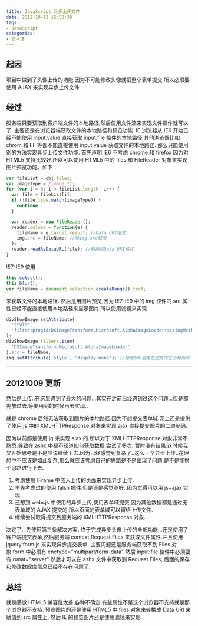 ```yaml
---
title: JavaScript 异步上传文件
date: 2012-10-12 15:50:39
tags: 
- JavaScript
categories: 
- 技术渣
---
```


## 起因
项目中做到了头像上传的功能.因为不可能修改头像就把整个表单提交,所以必须要使用 AJAX 来实现异步上传文件.

## 经过
服务端只要获取到客户端文件的本地路径,然后使用文件流来实现文件操作就可以了.
主要还是在浏览器端获取文件的本地路径和预览功能.
IE 浏览器从 IE6 开始已经不能使用 input.value 直接获取 input:file 控件的本地路径
其他浏览器比如 chrom 和 FF 等都不能直接使用 input.value 获取文件的本地路径.
那么只能使用别的方法实现异步上传文件功能.
首先声明 IE6 不考虑
chrome 和 firefox 因为对 HTML5 支持比较好.所以可以使用 HTML5 中的 files 和 FileReader 对象来实现图片预览功能。如下：

```javascript
var fileList = obj.files;
var imageType = /image.*/;
for (var i = 0; i < fileList.length; i++) {
  var file = fileList[i];
  if (!file.type.match(imageType)) {
    continue;
  }

  var reader = new FileReader();
  reader.onload = function(e) {
    fileName = e.target.result; //Data URI格式
    img.src = fileName; //给img.src赋值
  };
  reader.readAsDataURL(file); //转换成Data URI格式
}
```

<!-- more -->

IE7-IE9 使用

```javascript
this.select();
this.blur();
var fileName = document.selection.createRange().text;
```

来获取文件的本地路径.
然后是用图片预览,因为 IE7-IE9 中的 img 控件的 src 属性已经不能直接使用本地路径来显示图片.所以使用滤镜来实现

```javascript
divShowImage.setAttribute(
  'style',
  'filter:progid:DXImageTransform.Microsoft.AlphaImageLoader(sizingMethod=scale);width:300px; height:300px;'
);
divShowImage.filters.item(
  'DXImageTransform.Microsoft.AlphaImageLoader'
).src = fileName;
img.setAttribute('style', 'display:none'); //隐藏IMG避免在图片的左上角出现一个小叉叉.
```

---

## 20121009 更新

然后是上传..在这里遇到了最大的问题...其实在之前已经遇到过这个问题...但是都先放过去.等要用到的时候再去实现..

就是 chrome 居然无法获取到图片的本地路径.因为不想提交表单域.网上还是提供了使用 js 中的 XMLHTTPResponse 对象来实现 ajax 直接提交图片的二进制码.

因为以前都是使用 jq 来实现 ajax 的.所以对于 XMLHTTPResponse 对象非常不熟悉.导致在.ashx 中都不知道如何获取数据.尝试了多次..暂时没有结果.这时候我又开始思考是不是应该继续下去.因为已经感觉到复杂了..这么一个异步上传..在理想中不应该是如此复杂,那么就应该考虑自己的思路是不是出现了问题,是不是能换个思路进行下去.

1.  考虑使用 IFrame 中嵌入上传的页面来实现异步上传.
2.  早先考虑过的使用 falsh 插件.但是还是感觉不好..因为觉得可以用 js+ajax 实现.
3.  还想到 webcjs 中使用的异步上传,使用表单域提交,因为其他数据都是通过无表单域的 AJAX 提交的.所以页面的表单域可以留给上传文件.
4.  继续尝试取得提交到服务端的 XMLHTTPResponse 对象.


决定了.. 先使用第三条解决方案.
终于完成异步头像上传的全部功能...还是使用了客户端提交表单,然后服务端 context.Request.Files 来获取文件属性.并且使用 jquery.form.js 来实现异步提交表单.
主要问题还是服务端获取不到 Files 对象.form 中必须有 enctype="multipart/form-data"
然后 input:file 控件中必须要有 runat="server"
然后才可以在.ashx 文件中获取到 Request.Files;
后面的保存和修改数据库信息已经不存在问题了.

## 总结
就是感觉 HTML5 兼容性太差.各种不确定.有些属性不是这个浏览器不支持就是那个浏览器不支持.
预览图片的还是使用 HTML5 中 files 对象来转换成 Data URI 来赋值到 src 属性上.
然后 IE 的预览图片还是使用滤镜来实现.
